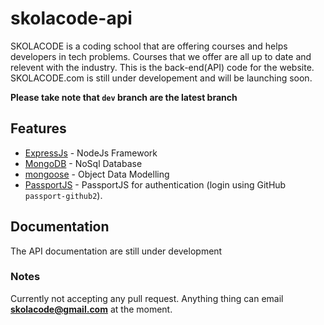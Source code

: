 # skolacode-api
SKOLACODE is a coding school that are offering courses and helps developers in tech problems. Courses that we offer are all up to date and relevent with the industry. This is the back-end(API) code for the website. SKOLACODE.com is still under developement and will be launching soon.

**Please take note that `dev` branch are the latest branch**

## Features
- [ExpressJs](https://expressjs.com/) - NodeJs Framework
- [MongoDB](https://www.mongodb.com/) - NoSql Database
- [mongoose](https://mongoosejs.com/) - Object Data Modelling
- [PassportJS](http://www.passportjs.org/) - PassportJS for authentication (login using GitHub `passport-github2`).


## Documentation
The API documentation are still under development

### Notes
Currently not accepting any pull request. Anything thing can email **skolacode@gmail.com** at the moment.
